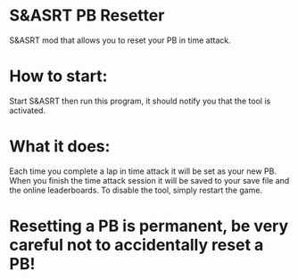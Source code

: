 # S&ASRT PB Resetter
S&amp;ASRT mod that allows you to reset your PB in time attack.

# How to start:
Start S&ASRT then run this program, it should notify you that the tool is activated.

# What it does:
Each time you complete a lap in time attack it will be set as your new PB.
When you finish the time attack session it will be saved to your save file and the online leaderboards.
To disable the tool, simply restart the game.

# Resetting a PB is permanent, be very careful not to accidentally reset a PB!
